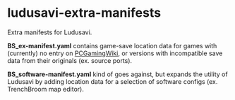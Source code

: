 # ludusavi-extra-manifests
Extra manifests for Ludusavi.

**BS_ex-manifest.yaml** contains game-save location data for games with (currently) no entry on [PCGamingWiki](https://www.pcgamingwiki.com), or versions with incompatible save data from their originals (ex. source ports).

**BS_software-manifest.yaml** kind of goes against, but expands the utility of Ludusavi by adding location data for a selection of software configs (ex. TrenchBroom map editor).
